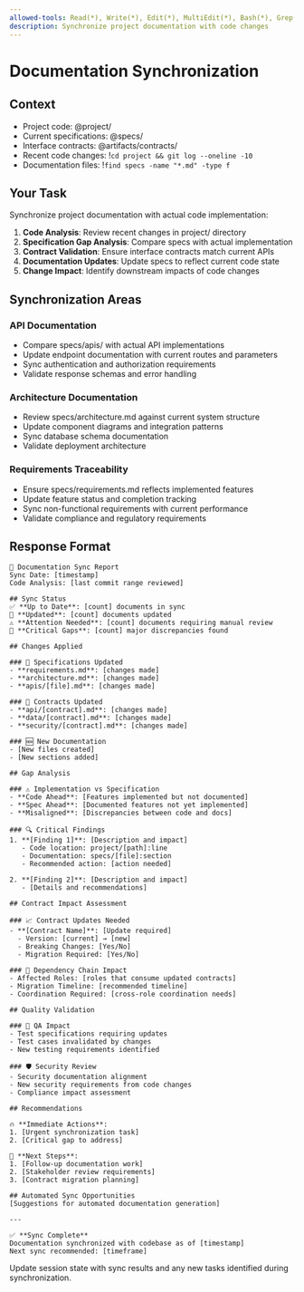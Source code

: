 ```yaml
---
allowed-tools: Read(*), Write(*), Edit(*), MultiEdit(*), Bash(*), Grep(*), Glob(*)
description: Synchronize project documentation with code changes
---
```


# Documentation Synchronization

## Context
- Project code: @project/
- Current specifications: @specs/
- Interface contracts: @artifacts/contracts/
- Recent code changes: !`cd project && git log --oneline -10`
- Documentation files: !`find specs -name "*.md" -type f`

## Your Task
Synchronize project documentation with actual code implementation:

1. **Code Analysis**: Review recent changes in project/ directory
2. **Specification Gap Analysis**: Compare specs with actual implementation
3. **Contract Validation**: Ensure interface contracts match current APIs
4. **Documentation Updates**: Update specs to reflect current code state
5. **Change Impact**: Identify downstream impacts of code changes

## Synchronization Areas

### API Documentation
- Compare specs/apis/ with actual API implementations
- Update endpoint documentation with current routes and parameters
- Sync authentication and authorization requirements
- Validate response schemas and error handling

### Architecture Documentation
- Review specs/architecture.md against current system structure
- Update component diagrams and integration patterns
- Sync database schema documentation
- Validate deployment architecture

### Requirements Traceability
- Ensure specs/requirements.md reflects implemented features
- Update feature status and completion tracking
- Sync non-functional requirements with current performance
- Validate compliance and regulatory requirements

## Response Format
```
🔄 Documentation Sync Report
Sync Date: [timestamp]
Code Analysis: [last commit range reviewed]

## Sync Status
✅ **Up to Date**: [count] documents in sync
🔄 **Updated**: [count] documents updated
⚠️ **Attention Needed**: [count] documents requiring manual review
🚨 **Critical Gaps**: [count] major discrepancies found

## Changes Applied

### 📄 Specifications Updated
- **requirements.md**: [changes made]
- **architecture.md**: [changes made]  
- **apis/[file].md**: [changes made]

### 🔗 Contracts Updated
- **api/[contract].md**: [changes made]
- **data/[contract].md**: [changes made]
- **security/[contract].md**: [changes made]

### 🆕 New Documentation
- [New files created]
- [New sections added]

## Gap Analysis

### ⚠️ Implementation vs Specification
- **Code Ahead**: [Features implemented but not documented]
- **Spec Ahead**: [Documented features not yet implemented]
- **Misaligned**: [Discrepancies between code and docs]

### 🔍 Critical Findings
1. **[Finding 1]**: [Description and impact]
   - Code location: project/[path]:line
   - Documentation: specs/[file]:section
   - Recommended action: [action needed]

2. **[Finding 2]**: [Description and impact]
   - [Details and recommendations]

## Contract Impact Assessment

### 📈 Contract Updates Needed
- **[Contract Name]**: [Update required]
  - Version: [current] → [new]
  - Breaking Changes: [Yes/No]
  - Migration Required: [Yes/No]

### 🔗 Dependency Chain Impact
- Affected Roles: [roles that consume updated contracts]
- Migration Timeline: [recommended timeline]
- Coordination Required: [cross-role coordination needs]

## Quality Validation

### 🧪 QA Impact
- Test specifications requiring updates
- Test cases invalidated by changes
- New testing requirements identified

### 🛡️ Security Review
- Security documentation alignment
- New security requirements from code changes
- Compliance impact assessment

## Recommendations

🔥 **Immediate Actions**:
1. [Urgent synchronization task]
2. [Critical gap to address]

📅 **Next Steps**:
1. [Follow-up documentation work]
2. [Stakeholder review requirements]
3. [Contract migration planning]

## Automated Sync Opportunities
[Suggestions for automated documentation generation]

---

✅ **Sync Complete**
Documentation synchronized with codebase as of [timestamp]
Next sync recommended: [timeframe]
```

Update session state with sync results and any new tasks identified during synchronization.